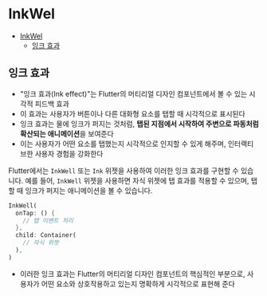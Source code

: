 # InkWel

- [InkWel](#inkwel)
    - [잉크 효과](#잉크-효과)

## 잉크 효과

- "잉크 효과(Ink effect)"는 Flutter의 머티리얼 디자인 컴포넌트에서 볼 수 있는 시각적 피드백 효과
- 이 효과는 사용자가 버튼이나 다른 대화형 요소를 탭할 때 시각적으로 표시된다
- 잉크 효과는 물에 잉크가 퍼지는 것처럼, **탭된 지점에서 시작하여 주변으로 파동처럼 확산되는 애니메이션**을 보여준다
- 이는 사용자가 어떤 요소를 탭했는지 시각적으로 인지할 수 있게 해주며, 인터랙티브한 사용자 경험을 강화한다

Flutter에서는 `InkWell` 또는 `Ink` 위젯을 사용하여 이러한 잉크 효과를 구현할 수 있습니다. 예를 들어, `InkWell` 위젯을 사용하면 자식 위젯에 탭 효과를 적용할 수 있으며, 탭할 때 잉크가 퍼지는 애니메이션을 볼 수 있습니다.

```dart
InkWell(
  onTap: () {
    // 탭 이벤트 처리
  },
  child: Container(
    // 자식 위젯
  ),
)
```

- 이러한 잉크 효과는 Flutter의 머티리얼 디자인 컴포넌트의 핵심적인 부분으로, 사용자가 어떤 요소와 상호작용하고 있는지 명확하게 시각적으로 표현해 준다
